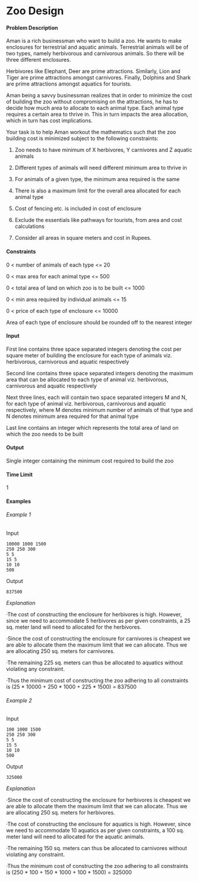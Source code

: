 # Zoo Design
#### Problem Description

Aman is a rich businessman who want to build a zoo. He wants to make enclosures for terrestrial and aquatic animals. Terrestrial animals will be of two types, namely herbivorous and carnivorous animals. So there will be three different enclosures.

Herbivores like Elephant, Deer are prime attractions. Similarly, Lion and Tiger are prime attractions amongst carnivores. Finally, Dolphins and Shark are prime attractions amongst aquatics for tourists.

Aman being a savvy businessman realizes that in order to minimize the cost of building the zoo without compromising on the attractions, he has to decide how much area to allocate to each animal type. Each animal type requires a certain area to thrive in. This in turn impacts the area allocation, which in turn has cost implications.

Your task is to help Aman workout the mathematics such that the zoo building cost is minimized subject to the following constraints:

1. Zoo needs to have minimum of X herbivores, Y carnivores and Z aquatic animals
2. Different types of animals will need different minimum area to thrive in

3. For animals of a given type, the minimum area required is the same

4. There is also a maximum limit for the overall area allocated for each animal type

5. Cost of fencing etc. is included in cost of enclosure

6. Exclude the essentials like pathways for tourists, from area and cost calculations
7. Consider all areas in square meters and cost in Rupees.

#### Constraints

0 < number of animals of each type <= 20

0 < max area for each animal type <= 500

0 < total area of land on which zoo is to be built <= 1000

0 < min area required by individual animals <= 15

0 < price of each type of enclosure <= 10000

Area of each type of enclosure should be rounded off to the nearest integer

#### Input

First line contains three space separated integers denoting the cost per square meter of building the enclosure for each type of animals viz. herbivorous, carnivorous and aquatic respectively

Second line contains three space separated integers denoting the maximum area that can be allocated to each type of animal viz. herbivorous, carnivorous and aquatic respectively

Next three lines, each will contain two space separated integers M and N, for each type of animal viz. herbivorous, carnivorous and aquatic respectively, where M denotes minimum number of animals of that type and N denotes minimum area required for that animal type

Last line contains an integer which represents the total area of land on which the zoo needs to be built

#### Output

Single integer containing the minimum cost required to build the zoo

#### Time Limit

1


#### Examples

###### Example 1

Input
```
10000 1000 1500
250 250 300
5 5
15 5
10 10
500
```
Output
```
837500
```
*Explanation*

·The cost of constructing the enclosure for herbivores is high. However, since we need to accommodate 5 herbivores as per given constraints, a 25 sq. meter land will need to allocated for the herbivores.

·Since the cost of constructing the enclosure for carnivores is cheapest we are able to allocate them the maximum limit that we can allocate. Thus we are allocating 250 sq. meters for carnivores.

·The remaining 225 sq. meters can thus be allocated to aquatics without violating any constraint.

·Thus the minimum cost of constructing the zoo adhering to all constraints is (25 * 10000 + 250 * 1000 + 225 * 1500) = 837500

###### Example 2

Input
```
100 1000 1500
250 250 300
5 5
15 5
10 10
500
```
Output
```
325000
```
*Explanation*

·Since the cost of constructing the enclosure for herbivores is cheapest we are able to allocate them the maximum limit that we can allocate. Thus we are allocating 250 sq. meters for herbivores.

·The cost of constructing the enclosure for aquatics is high. However, since we need to accommodate 10 aquatics as per given constraints, a 100 sq. meter land will need to allocated for the aquatic animals.

·The remaining 150 sq. meters can thus be allocated to carnivores without violating any constraint.

·Thus the minimum cost of constructing the zoo adhering to all constraints is (250 * 100 + 150 * 1000 + 100 * 1500) = 325000